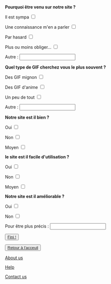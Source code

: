 
<html lang="fr">
	<head>
		<meta charset="utf-8">
		<title>Voici mon site</title>
	</head>
	<body>
  <p><strong>Pourquoi être venu sur notre site ?</strong></p>
  <p>Il est sympa <input type="checkbox"/></p>
  <p>Une connaissance m'en a parler <input type="checkbox"/></p>
  <p>Par hasard <input type="checkbox"/></p>
  <p>Plus ou moins obliger... <input type="checkbox"/></p>
  <p>Autre : <input type="text"/></p>
			
  <p><strong>Quel type de GIF cherchez vous le plus souvent ?</strong></p>
  <p>Des GIF mignon <input type="checkbox"/></p>
  <p>Des GIF d'anime <input type="checkbox"/></p>
  <p>Un peu de tout <input type="checkbox"/></p>
  <p>Autre : <input type="text"/></p>
  
   <p><strong>Notre site est il bien ?</strong></p>
  <p>Oui <input type="checkbox"/></p>
  <p>Non <input type="checkbox"/></p>
  <p>Moyen <input type="checkbox"/></p>
  
   <p><strong>le site est il facile d'utilisation ?</strong></p>
  <p>Oui <input type="checkbox"/></p>
  <p>Non <input type="checkbox"/></p>
  <p>Moyen <input type="checkbox"/></p>
  
   <p><strong>Notre site est il améliorable ?</strong></p>
  <p>Oui <input type="checkbox"/></p>
  <p>Non <input type="checkbox"/></p>
  <p>Pour être plus précis : <input type="text"/></p>
  <button><a href="https://maevebestdev.github.io/GIF_Mignon/">Fini !</button>
      <p></p>
    <button><a href="https://maevebestdev.github.io/GIF_Mignon/">Retour à l'acceuil</a></button>
<p> </p>
    <a href="https://maevebestdev.github.io/About_Us/">About us</a>
    <p></p>
    <a href="https://maevebestdev.github.io/Help/">Help</a>
    <p></p>
    <a href="https://maevebestdev.github.io/Contact_Us/">Contact us</a>

</body>
</html>
